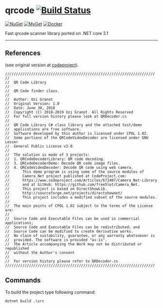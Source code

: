 # qrcode [![Build Status](https://travis-ci.org/Genocs/qrcode.svg?branch=master)](https://travis-ci.org/Genocs/qrcode)
[![NuGet](https://img.shields.io/badge/nuget-v1.0.1-blue)](https://www.nuget.org/packages/Genocs.QRCodeLibrary)
[![MyGet](https://img.shields.io/badge/myget-v1.0.1-blue)](https://www.myget.org/feed/genocs-microservices/package/nuget/Genocs.QRCodeLibrary)
[![Docker](https://img.shields.io/badge/docker-v1.0.1-green)](https://hub.docker.com/repository/docker/genocs/qrcode)

Fast qrcode scanner library ported on .NET core 3.1

---

## References 
(see original version at [codeproject](https://www.codeproject.com/Articles/1250071/QR-Code-Encoder-and-Decoder-NET-Framework-Standard/)).
```
/////////////////////////////////////////////////////////////////////
//
//	QR Code Library
//
//	QR Code finder class.
//
//	Author: Uzi Granot
//	Original Version: 1.0
//	Date: June 30, 2018
//	Copyright (C) 2018-2019 Uzi Granot. All Rights Reserved
//	For full version history please look at QRDecoder.cs
//
//	QR Code Library C# class library and the attached test/demo
//  applications are free software.
//	Software developed by this author is licensed under CPOL 1.02.
//	Some portions of the QRCodeVideoDecoder are licensed under GNU Lesser
//	General Public License v3.0.
//
//	The solution is made of 3 projects:
//	1. QRCodeDecoderLibrary: QR code decoding.
//	3. QRCodeDecoderDemo: Decode QR code image files.
//	4. QRCodeVideoDecoder: Decode QR code using web camera.
//		This demo program is using some of the source modules of
//		Camera_Net project published at CodeProject.com:
//		https://www.codeproject.com/Articles/671407/Camera_Net-Library
//		and at GitHub: https://github.com/free5lot/Camera_Net.
//		This project is based on DirectShowLib.
//		http://sourceforge.net/projects/directshownet/
//		This project includes a modified subset of the source modules.
//
//	The main points of CPOL 1.02 subject to the terms of the License are:
//
//	Source Code and Executable Files can be used in commercial applications;
//	Source Code and Executable Files can be redistributed; and
//	Source Code can be modified to create derivative works.
//	No claim of suitability, guarantee, or any warranty whatsoever is
//	provided. The software is provided "as-is".
//	The Article accompanying the Work may not be distributed or republished
//	without the Author's consent
//
//	For version history please refer to QRDecoder.cs
/////////////////////////////////////////////////////////////////////
```

## Commands 
To build the project type following command:
```ps
dotnet build .\src
```

